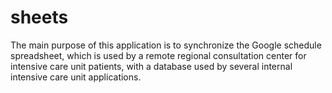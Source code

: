 # sheets

The main purpose of this application is to synchronize the Google schedule spreadsheet,
which is used by a remote regional consultation center for intensive care unit patients,
with a database used by several internal intensive care unit applications.